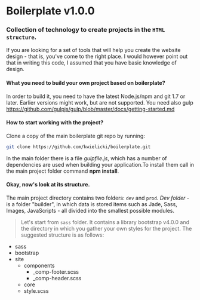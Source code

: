 # Boilerplate v1.0.0 

### Collection of technology to create projects in the `HTML structure`.
If you are looking for a set of tools that will help you create the website design - that is, you've come to the right place. I would however point out that in writing this code, I assumed that you have basic knowledge of design.

#### What you need to build your own project based on boilerplate?
In order to build it, you need to have the latest Node.js/npm and git 1.7 or later. Earlier versions might work, but are not supported. You need also gulp https://github.com/gulpjs/gulp/blob/master/docs/getting-started.md

#### How to start working with the project?
Clone a copy of the main boilerplate git repo by running:
```bash
git clone https://github.com/kwielicki/boilerplate.git
```
In the main folder there is a file _gulpfile.js_, which has a number of dependencies are used when building your application.To install them call in the main project folder command **npm install**.

#### Okay, now's look at its structure.
The main project directory contains two folders: `dev` and `prod`. _Dev folder_ - is a folder "builder", in which data is stored items such as Jade, Sass, Images, JavaScripts - all divided into the smallest possible modules.

> Let's start from `sass` folder.
It contains a library bootstrap v4.0.0 and the directory in which you gather your own styles for the project. The suggested structure is as follows:

* sass
 * bootstrap
 * site
   * components
      * _comp-footer.scss
      * _comp-header.scss
    * core
    * style.scss
